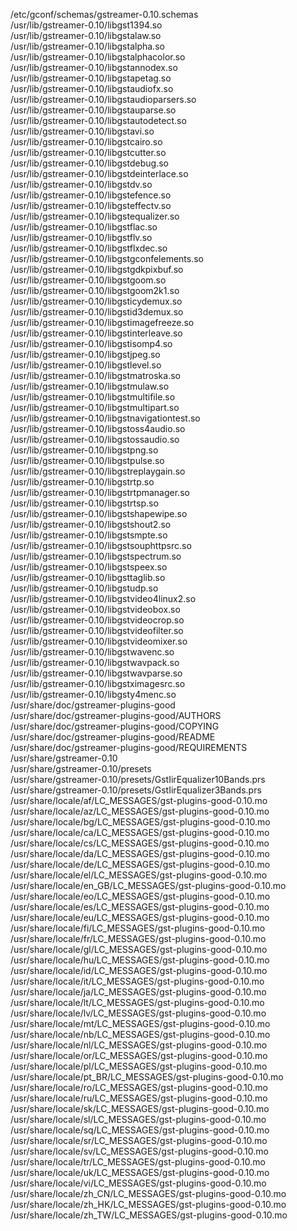 /etc/gconf/schemas/gstreamer-0.10.schemas  
/usr/lib/gstreamer-0.10/libgst1394.so  
/usr/lib/gstreamer-0.10/libgstalaw.so  
/usr/lib/gstreamer-0.10/libgstalpha.so  
/usr/lib/gstreamer-0.10/libgstalphacolor.so  
/usr/lib/gstreamer-0.10/libgstannodex.so  
/usr/lib/gstreamer-0.10/libgstapetag.so  
/usr/lib/gstreamer-0.10/libgstaudiofx.so  
/usr/lib/gstreamer-0.10/libgstaudioparsers.so  
/usr/lib/gstreamer-0.10/libgstauparse.so  
/usr/lib/gstreamer-0.10/libgstautodetect.so  
/usr/lib/gstreamer-0.10/libgstavi.so  
/usr/lib/gstreamer-0.10/libgstcairo.so  
/usr/lib/gstreamer-0.10/libgstcutter.so  
/usr/lib/gstreamer-0.10/libgstdebug.so  
/usr/lib/gstreamer-0.10/libgstdeinterlace.so  
/usr/lib/gstreamer-0.10/libgstdv.so  
/usr/lib/gstreamer-0.10/libgstefence.so  
/usr/lib/gstreamer-0.10/libgsteffectv.so  
/usr/lib/gstreamer-0.10/libgstequalizer.so  
/usr/lib/gstreamer-0.10/libgstflac.so  
/usr/lib/gstreamer-0.10/libgstflv.so  
/usr/lib/gstreamer-0.10/libgstflxdec.so  
/usr/lib/gstreamer-0.10/libgstgconfelements.so  
/usr/lib/gstreamer-0.10/libgstgdkpixbuf.so  
/usr/lib/gstreamer-0.10/libgstgoom.so  
/usr/lib/gstreamer-0.10/libgstgoom2k1.so  
/usr/lib/gstreamer-0.10/libgsticydemux.so  
/usr/lib/gstreamer-0.10/libgstid3demux.so  
/usr/lib/gstreamer-0.10/libgstimagefreeze.so  
/usr/lib/gstreamer-0.10/libgstinterleave.so  
/usr/lib/gstreamer-0.10/libgstisomp4.so  
/usr/lib/gstreamer-0.10/libgstjpeg.so  
/usr/lib/gstreamer-0.10/libgstlevel.so  
/usr/lib/gstreamer-0.10/libgstmatroska.so  
/usr/lib/gstreamer-0.10/libgstmulaw.so  
/usr/lib/gstreamer-0.10/libgstmultifile.so  
/usr/lib/gstreamer-0.10/libgstmultipart.so  
/usr/lib/gstreamer-0.10/libgstnavigationtest.so  
/usr/lib/gstreamer-0.10/libgstoss4audio.so  
/usr/lib/gstreamer-0.10/libgstossaudio.so  
/usr/lib/gstreamer-0.10/libgstpng.so  
/usr/lib/gstreamer-0.10/libgstpulse.so  
/usr/lib/gstreamer-0.10/libgstreplaygain.so  
/usr/lib/gstreamer-0.10/libgstrtp.so  
/usr/lib/gstreamer-0.10/libgstrtpmanager.so  
/usr/lib/gstreamer-0.10/libgstrtsp.so  
/usr/lib/gstreamer-0.10/libgstshapewipe.so  
/usr/lib/gstreamer-0.10/libgstshout2.so  
/usr/lib/gstreamer-0.10/libgstsmpte.so  
/usr/lib/gstreamer-0.10/libgstsouphttpsrc.so  
/usr/lib/gstreamer-0.10/libgstspectrum.so  
/usr/lib/gstreamer-0.10/libgstspeex.so  
/usr/lib/gstreamer-0.10/libgsttaglib.so  
/usr/lib/gstreamer-0.10/libgstudp.so  
/usr/lib/gstreamer-0.10/libgstvideo4linux2.so  
/usr/lib/gstreamer-0.10/libgstvideobox.so  
/usr/lib/gstreamer-0.10/libgstvideocrop.so  
/usr/lib/gstreamer-0.10/libgstvideofilter.so  
/usr/lib/gstreamer-0.10/libgstvideomixer.so  
/usr/lib/gstreamer-0.10/libgstwavenc.so  
/usr/lib/gstreamer-0.10/libgstwavpack.so  
/usr/lib/gstreamer-0.10/libgstwavparse.so  
/usr/lib/gstreamer-0.10/libgstximagesrc.so  
/usr/lib/gstreamer-0.10/libgsty4menc.so  
/usr/share/doc/gstreamer-plugins-good  
/usr/share/doc/gstreamer-plugins-good/AUTHORS  
/usr/share/doc/gstreamer-plugins-good/COPYING  
/usr/share/doc/gstreamer-plugins-good/README  
/usr/share/doc/gstreamer-plugins-good/REQUIREMENTS  
/usr/share/gstreamer-0.10  
/usr/share/gstreamer-0.10/presets  
/usr/share/gstreamer-0.10/presets/GstIirEqualizer10Bands.prs  
/usr/share/gstreamer-0.10/presets/GstIirEqualizer3Bands.prs  
/usr/share/locale/af/LC\_MESSAGES/gst-plugins-good-0.10.mo  
/usr/share/locale/az/LC\_MESSAGES/gst-plugins-good-0.10.mo  
/usr/share/locale/bg/LC\_MESSAGES/gst-plugins-good-0.10.mo  
/usr/share/locale/ca/LC\_MESSAGES/gst-plugins-good-0.10.mo  
/usr/share/locale/cs/LC\_MESSAGES/gst-plugins-good-0.10.mo  
/usr/share/locale/da/LC\_MESSAGES/gst-plugins-good-0.10.mo  
/usr/share/locale/de/LC\_MESSAGES/gst-plugins-good-0.10.mo  
/usr/share/locale/el/LC\_MESSAGES/gst-plugins-good-0.10.mo  
/usr/share/locale/en\_GB/LC\_MESSAGES/gst-plugins-good-0.10.mo  
/usr/share/locale/eo/LC\_MESSAGES/gst-plugins-good-0.10.mo  
/usr/share/locale/es/LC\_MESSAGES/gst-plugins-good-0.10.mo  
/usr/share/locale/eu/LC\_MESSAGES/gst-plugins-good-0.10.mo  
/usr/share/locale/fi/LC\_MESSAGES/gst-plugins-good-0.10.mo  
/usr/share/locale/fr/LC\_MESSAGES/gst-plugins-good-0.10.mo  
/usr/share/locale/gl/LC\_MESSAGES/gst-plugins-good-0.10.mo  
/usr/share/locale/hu/LC\_MESSAGES/gst-plugins-good-0.10.mo  
/usr/share/locale/id/LC\_MESSAGES/gst-plugins-good-0.10.mo  
/usr/share/locale/it/LC\_MESSAGES/gst-plugins-good-0.10.mo  
/usr/share/locale/ja/LC\_MESSAGES/gst-plugins-good-0.10.mo  
/usr/share/locale/lt/LC\_MESSAGES/gst-plugins-good-0.10.mo  
/usr/share/locale/lv/LC\_MESSAGES/gst-plugins-good-0.10.mo  
/usr/share/locale/mt/LC\_MESSAGES/gst-plugins-good-0.10.mo  
/usr/share/locale/nb/LC\_MESSAGES/gst-plugins-good-0.10.mo  
/usr/share/locale/nl/LC\_MESSAGES/gst-plugins-good-0.10.mo  
/usr/share/locale/or/LC\_MESSAGES/gst-plugins-good-0.10.mo  
/usr/share/locale/pl/LC\_MESSAGES/gst-plugins-good-0.10.mo  
/usr/share/locale/pt\_BR/LC\_MESSAGES/gst-plugins-good-0.10.mo  
/usr/share/locale/ro/LC\_MESSAGES/gst-plugins-good-0.10.mo  
/usr/share/locale/ru/LC\_MESSAGES/gst-plugins-good-0.10.mo  
/usr/share/locale/sk/LC\_MESSAGES/gst-plugins-good-0.10.mo  
/usr/share/locale/sl/LC\_MESSAGES/gst-plugins-good-0.10.mo  
/usr/share/locale/sq/LC\_MESSAGES/gst-plugins-good-0.10.mo  
/usr/share/locale/sr/LC\_MESSAGES/gst-plugins-good-0.10.mo  
/usr/share/locale/sv/LC\_MESSAGES/gst-plugins-good-0.10.mo  
/usr/share/locale/tr/LC\_MESSAGES/gst-plugins-good-0.10.mo  
/usr/share/locale/uk/LC\_MESSAGES/gst-plugins-good-0.10.mo  
/usr/share/locale/vi/LC\_MESSAGES/gst-plugins-good-0.10.mo  
/usr/share/locale/zh\_CN/LC\_MESSAGES/gst-plugins-good-0.10.mo  
/usr/share/locale/zh\_HK/LC\_MESSAGES/gst-plugins-good-0.10.mo  
/usr/share/locale/zh\_TW/LC\_MESSAGES/gst-plugins-good-0.10.mo  

